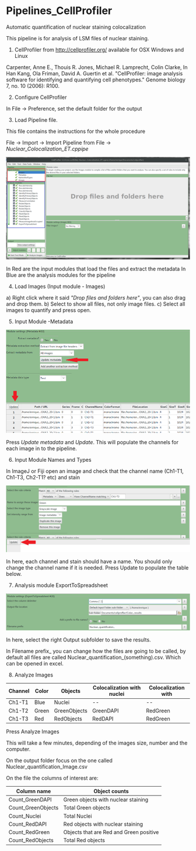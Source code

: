 # Pipelines_CellProfiler

Automatic quantification of nuclear staining colocalization 

This pipeline is for analysis of LSM files of nuclear staining.


1. CellProfiler from http://cellprofiler.org/  available for OSX Windows and Linux 

Carpenter, Anne E., Thouis R. Jones, Michael R. Lamprecht, Colin Clarke, In Han Kang, Ola Friman, David A. Guertin et al. "CellProfiler: image analysis software for identifying and quantifying cell phenotypes." Genome biology 7, no. 10 (2006): R100.

2. Configure CellProfiler

In File -> Preference, set the default folder for the output

3. Load Pipeline file.

This file contains the instructions for the whole procedure

File -> Import   -> Import Pipeline from File -> *Nuclear_Colocalization_ET.cppipe*

![Figure1](image001.png)

In Red are the input modules that load the files and extract the metadata
In Blue are the analysis modules for the pipeline

4. Load Images (Input module - Images)

a) Right click where it said *"Drop files and folders here"*, you can also drag and drop them.
b) Select to show all files, not only image files.
c) Select all images to quantify and press open.

5. Input Module -Metadata

![Figure2](image002.png)

Press *Update metadata* and *Update*. This will populate the channels for each image in to the pipeline.

6. Input Module Names and Types

In ImageJ or Fiji open an image and check that the channel name (Ch1-T1, Ch1-T3, Ch2-T1? etc) and stain 

![Figure3](image003.png)

In here, each channel and stain should have a name. You should only change the channel name if it is needed.
Press Update to populate the table below.


7. Analysis module ExportToSpreadsheet

![Figure4](image004.png)

In here, select the right Output subfolder to save the results.

In Filename prefix_ you can change how the files are going to be called, by default all files are called Nuclear_quantification_(something).csv. Which can be opened in excel.

8. Analyze Images

| **Channel** | **Color** | **Objects**      | **Colocalization with nuclei** | **Colocalization with** |
|---------|-------|--------------|----------------------------|---------------------|
| Ch1-T1  | Blue  | Nuclei       | --                         | --                  |
| Ch1-T2  | Green | GreenObjects | GreenDAPI                  | RedGreen            |
| Ch1-T3  | Red   | RedObjects   | RedDAPI                    | RedGreen            |


Press Analyze Images

This will take a few minutes, depending of the images size, number and the computer.

On the output folder focus on the one called Nuclear_quantification_Image.csv

On the file the columns of interest are:
 
| **Column name**        | **Object counts**                           |
|--------------------|-----------------------------------------|
| Count_GreenDAPI    | Green objects with nuclear staining     |
| Count_GreenObjects | Total Green objects                     |
| Count_Nuclei       | Total Nuclei                            |
| Count_RedDAPI      | Red objects with nuclear staining       |
| Count_RedGreen     | Objects that are Red and Green positive |
| Count_RedObjects   | Total Red objects                       |
